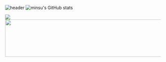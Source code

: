 ![header](https://capsule-render.vercel.app/api?type=rounded&color=timeGradient&text=Park%20Min%20Su%20GitHub%20👋&animation=twinkling&fontSize=40&fontAlignY=50&fontAlign=50&height=180)
![minsu's GitHub stats](https://github-readme-stats.vercel.app/api?username=minsu11&include_all_commits=true&show_icons=true&theme=cobalt)

<a href="https://github.com/devxb/gitanimals">
  <img src="https://render.gitanimals.org/farms/minsu11"/>
</a>

<a href="https://github.com/devxb/gitanimals">
  <img src="https://render.gitanimals.org/lines/minsu11?pet-id=2" width="1000" height="120"/>
</a>
 
